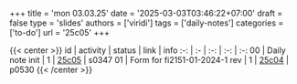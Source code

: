 +++
title = 'mon 03.03.25'
date = '2025-03-03T03:46:22+07:00'
draft = false
type = 'slides'
authors = ['viridi']
tags = ['daily-notes']
categories = ['to-do']
url = '25c05'
+++

{{< center >}}
id | activity | status | link | info
:-: | :- | :-: | :-: | :-:
00 | Daily note init               | 1 | [25c05](/notes/25c05) | s0347
01 | Form for fi2151-01-2024-1 rev | 1 | [25c04](/notes/25c04) | p0530
{{< /center >}}
